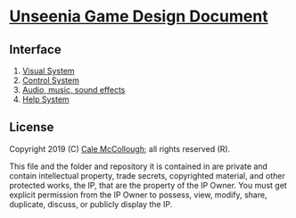 # [Unseenia Game Design Document](../readme.md)

## Interface

1. [Visual System](./interface/visual_system.md)
2. [Control System](./interface/control_system.md)
3. [Audio, music, sound effects](./interface/audio_music_sound_effects.md)
4. [Help System](./interface/help_system.md)

## License

Copyright 2019 (C) [Cale McCollough](https://calemccollough.github.io); all rights reserved (R).

This file and the folder and repository it is contained in are private and contain intellectual property, trade secrets, copyrighted material, and other protected works, the IP, that are the property of the IP Owner. You must get explicit permission from the IP Owner to possess, view, modify, share, duplicate, discuss, or publicly display the IP.
